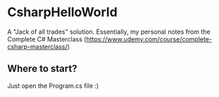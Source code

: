 # CsharpHelloWorld
A "Jack of all trades" solution. Essentially, my personal notes from the Complete C# Masterclass (https://www.udemy.com/course/complete-csharp-masterclass/)

## Where to start?
Just open the Program.cs file :)
